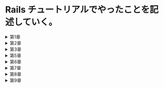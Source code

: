 # Rails チュートリアルでやったことを記述していく。

<details><summary>第1章</summary><div>

## 第 1 章　 hello_app

・クラウド IDE で環境構築

・rvm を使って`ruby3.1.2`をインストール

`$ rvm get stable`

`$ rvm install 3.1.2`

`$ rvm --default use 3.1.2`

・rails をインストールする

ruby ドキュメントをスキップする設定を`.gemrcファイル`に追加

`$ echo "gem: --no-document" >> ~/.gemrc`

`rails7.0.4`をインストール

`$ gem install rails -v 7.0.4`

・`bundler2.3.14`をインストール

`$ gem install bundler -v 2.3.14`

・cloud9 環境のディスク容量を追加する

`$ source <(curl -sL https://cdn.learnenough.com/resize)``

・`~/environment`で`hello_app`という名前の rails アプリを新規作成

バージョンを指定　`--skip-bundle`コマンドを省略すると、システム上で見つかる最も直近のバージョンの bundler が使われることになる

`$ rails _ 7.0.4 _ new hello_app --skip-bundle`

・Gemfile の中身を書き換え

・`config/environment/development.rb`にクラウド IDE から rails サーバーへ接続する許可を記述

`config.hosts.clear`

・rails サーバーを起動、初期画面が表示されることを確認

・MVC(model-view-controller)

ブラウザからのリクエストを controller が受け取り、model(データベースとの通信を担当)を対話して呼び出し、view をレンダリングして HTML をブラウザに返す

・`application_controller`に hello メソッドを定義

・`config/routes`で hello メソッドで表示される HTML を root に設定

・`localhost:3000`で hello メソッドで定義した HTML が表示されることを確認

・クラウド IDE の git バージョンが 2.17.1 であったのでアップグレード　 2.41.0 に

`$ source <(curl -sL https://cdn.learnenough.com/upgrade_git)``

### ・github にリポジトリ hello_app-second を作成してプッシュ

↓ 個人アクセストークン

```
　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
```

</div></details>

<details><summary>第2章</summary><div>

## 第 2 章　 toy_app

・`rails new` で`toy_app`を作成

・gemfile を書き換えて`bundle install`第 1 章で作ったものに加え、"sassc-rails"をインストール

・第 1 章でもしたように、hello メソッドを定義、root を設定、`config/environment/development.rb`に接続許可を設定

・rails サーバーを起動し、無事起動することを確認

### ・gtihub のリポジトリ toy\_ app_second を作成して push

・scaffold コマンドで Users モデルを作成　カラムは`name:string`と`email:string`

・作ったデータベースをマイグレート

・scaffold で作成したので、URL が~/users に新しくページが自動で作成されていることを確認

・root ページを`users/index`に変更

・scaffold はいろんなページを一気に作成してくれるので便利だが、データの検証やテストが行われていないなどの問題点が多々ある。

・Micropost モデルを作成　カラムは`content:text`と`user_id:integer`

・`models/micropost.rb`に投稿のバリデーションを作成　投稿を 140 字に制限

・`models/user.rb`に user 一人に複数の micropost が紐づくように設定　`has_many :microposts`

・`models/micropost.rb`に micropost 一つに user 一人が紐づくように設定　`belongs_to :user`

・rails コンドールで紐づけがちゃんとできているか確認

・演習：ユーザーの show ページに、ユーザーの最初の投稿を表示させる

・演習：投稿のバリデーションを追加　空白だとエラーを返すように

・演習：User モデルにバリデーションを追加　 name と email が空白のときにエラーを返す

・ユーザーと投稿のページの行ったり来たりが面倒だったのでヘッダーに各一覧へのリンクを設置

### ・toy_app の作成終了　 push

</div></details>

<details><summary>第3章</summary><div>

## 第 3 章　 sample_app 静的なページの作成

<details><summary>サンプルアプリケーションについての説明</summary><div>

# Ruby on Rails チュートリアルのサンプルアプリケーション

これは、次の教材で作られたサンプルアプリケーションです。
[_Ruby on Rails チュートリアル_](https://railstutorial.jp/)
（第 7 版）
[Michael Hartl](https://www.michaelhartl.com/) 著

## ライセンス

[Ruby on Rails チュートリアル](https://railstutorial.jp/)内にある
ソースコードは MIT ライセンスと Beerware ライセンスのもとで公開されています。
詳細は [LICENSE.md](LICENSE.md) をご覧ください。

## 使い方

このアプリケーションを動かす場合は、まずはリポジトリを手元にクローンしてください。
その後、次のコマンドで必要になる RubyGems をインストールします。

```
$ gem install bundler -v 2.3.14
$ bundle _2.3.14_ config set --local without 'production'
$ bundle _2.3.14_ install
```

その後、データベースへのマイグレーションを実行します。

```
$ rails db:migrate
```

最後に、テストを実行してうまく動いているかどうか確認してください。

```
$ rails test
```

テストが無事にパスしたら、Rails サーバーを立ち上げる準備が整っているはずです。

```
$ rails server
```

詳しくは、[_Ruby on Rails チュートリアル_](https://railstutorial.jp/)
を参考にしてください。

</div></details>

・sample_app を新しく作成

・`--skip-bundle`によって javascript を使うためのパッケージのインストールもスキップしているらしい　あとで手動で入れるよ

・gemfile を書き換え、bundle インストール

・このとき、production 環境でしか使わない gem はインストールしないように設定することで、
development と test 環境では SQLite、production 環境では postgreSQL を使うようになる。この時点では postgreSQL はまだ未インストール

・gtihub にリポジトリ rails-tutorial-second を作成して push

・第 1 章でもしたように、hello メソッドを定義、root を設定、`config/environment/development.rb`に接続許可を設定

・gemfile をロックし、ここまでを push

・rails g でコントローラ名「Static Pages」で Home、Help ページを作成

・新しいブランチ static-pages を作成し、そこに push 　`$ git push --set-upstream origin static-pages`としないとできなかった

・コントローラー作成をミスってもとに戻したいときは、`$ rails destroy ~~~~`とすれば OK

・Home ページと Help ページをいろいろ修正

・About ページを手動で作るに当たって、まずはテストを作成する

・テストをパスするためにルーティング、コントローラーのメソッド、ビューを作成

・各ページにページタイトルを表示させる作業をしていく

・まずテストを作成`assert_select "title, "タイトル"``

・テストの最初に setup メソッドを定義して重複を回避

・`application.html.erbファイル`のタイトル、各ページに provide メソッドを設定することでタイトルが動的に切り替わるように

・演習：ルートを変更したことで root_url が利用できるようになった。これに対するテストを作成

・ここまでを"Static Pages 作成終了"と commit して main ブランチに merge し、push

・minitest reporters を導入

・Guard によるテストの自動化を導入　ターミナルで `$ bundle _2.3.14_ exec guard init` を実行

・生成された Guard ファイルを編集　編集後は新しいターミナルで `$ bundle _2.3.14_ exec guard` を実行しておけば自動でテストしてくれる

・ここまでを"テストのセットアップ完了"で commit して push

・第 4 章で application_helper にタイトルを表示するヘルパーメソッドを追加

・ヘルパーメソッドを追加したことを push

</div></details>

<details><summary>第5章</summary><div>

## 第 5 章　レイアウトを作成する

・git branch を作成　`filling-in-layout`

・ヘッダー、home の html を編集

・bootstrap をインストールする

・すべての CSS を一つにまとめるため、カスタム CSS ファイルを作成

・フッターの html を編集

・ヘッダーとフッターの CSS を追加

・コンタクトページを追加

・各ページの名前付きルーティングを定義　テストを名前付きルーティングに書き換え

・結合テスト(integration_test)を作成 `$ rails g integration-test site-layout`

・ここまでを push

・static_pages の各ページの文章を修正

・Application ヘルパーで使っている full_title メソッドのテストを作成

・ここまでを commit

・ユーザー登録ページへのルーティングを作成していく

・Users コントローラーを作成、new を Sign up ページとして作成

・ここまでを push

</div></details>

<details><summary>第6章</summary><div>

## 第 6 章　ユーザーのモデルを作成する

・ここから第12章まで、ユーザー認証システムを構築していく

・トピックブランチを作成 `$ git switch -c modeling-users`

・簡単に消えることのないユーザーモデルを構築する

・`$ rails g model User name:string email:string`でUserモデルを生成、マイグレーション

・ユーザーの検証のため、存在性（presence）、長さ（length）、フォーマット（format）、一意性（uniqueness）の検証をする

・name属性とemail属性の存在性のテストとバリデーションを作成

・name属性とemail属性の長さのテストとバリデーションを作成

・email属性のフォーマットのテストとバリデーションを作成

・email属性の一意性のテストとバリデーションを作成

・データベースレベルの一意性を保証するために、emailインデックスをマイグレーションに追加する `$ rails g migration add_index_to_users_email`

・生成されたマイグレーションファイルに次を追記 `add_index :users, :email, unique: true`

・`test/fixtures/users.yml` の中身をいったん削除するとテストがパスするようになる

・コールバックメソッドを定義し、データベースでも一意性を保証するようにする。`before_save {self.email = email.downcase}`を`models/user.rb`に追記

・ここまでをコミットしてpush

・PR のテスト

・セキュアなパスワードを追加する

・セキュアなパスワードを実装するには`has_secure_password`をユーザーモデルに追記すればよい

・`has_secure_password`を追記することによって、さまざまな機能が使えるようになる

・機能を使うために、Userモデルに`password_digest`カラムを作成する

・`$ rails g migration add_password_digest_to_users password_digest:string`でマイグレーションファイルを作成

・`$ rails db:migrate`でマイグレーションを適用

・`Gemfile`に`gem "bcrypt", "3.1.18"`を追記して`$ bundle _2.3.14_ install`コマンドでインストール

・`models/users.rb`に`has_secure_password`を追記

・`has_secure_password`を追記したことによって、password属性とpassword_confirmation属性に対してのバリデーションが強制的に追加されたため、テストを書き換える。

・テストを元にバリデーションを追加

・Railsコンソールで新規ユーザーを作成`User.create(name: "Michael Hartl", email: "michael@example.com", password: "foobar", password_confirmation: "foobar")`

・作成したユーザーに対して`user.authenticate("foobar")`とするとパスワードが正しいのでtrueとなり、ユーザー情報を返す。パスワードが間違っていればfalseを返す

・`!!user.authenticate("foobar")`とするとtrueを返す

・ここまでをpush

</div></details>

<details><summary>第7章</summary><div>

## 第 7 章　ユーザー登録

・`$ git switch -c sign-up`で新しいブランチを作成

・サイトのレイアウトにデバッグ情報を追加

・ルートファイルに`resources :users`を追加。これによりusersに対する各アクション、名前付きルーティングが利用できるようになる

・`show.html.erb`を作成し、usersコントローラーにshowアクションを作成。@user変数にパラメーターのIDのユーザー情報を入れるようにした

・debuggerメソッドを任意の部分に差し込むことにより、メソッドがある時点での確変の状態を確認することができる

・Gravatarを使ってプロフィール画像を設定する

・ユーザー情報を次に変更`user.update(name: "Example User", email: "example@railstutorial.org", password: "foobar", password_confirmation: "foobar")`

・ユーザーのサイドバーを実装する

・ユーザー登録ページを実装していく

・ユーザーコントローラーにcreateメソッドを定義

・脆弱性に対処するため、Strong Parametersというテクニックを使用する

・コントローラ内部で`user_params`を定義し、許可するデータと許可しないデータを分けるようにした

・新規登録ページで、入力内容に誤りがあるときにエラーメッセージを表示させるようにした

・エラーメッセージは`shared/_errormessages.html.erb`ファイルに記述し、renderメソッドで表示させる

・エラーメッセージを日本語化。`https://blog.cloud-acct.com/posts/u-rails-error-messages-jayml/`を参考

・フォームに対するテストをつくる。インテグレーションテストを新しく作成

・登録フォームを完成させる

・フラッシュメーッセージを表示させるためのコードをapplication.html.erbに追記

・入力内容が無効、有効それぞれの場合のテストを作成

・ここまでをpush

</div></details>

<details><summary>第8章</summary><div>

## 第 8 章　ユーザー登録

・ログイン機能を作るトピックブランチを作成 `basic-login`

・Sessionsコントローラを作成`$ rails g controller Sessions new`

・ログイン画面を作成

・フォームへの入力が無効な場合の処理を作成、フラッシュメッセージのテストを作成
　`flash.now`を使うとページが切り替わったときに非表示になる。

・ログイン中の状態での有効な値の送信をフォームで正しく扱えるようにする。

・sessionsヘルパーにログイン機能つくり、createに実装。ユーザーIDを暗号化cookieとして安全に置けるようになった。

・ユーザーIDを別のページで取り出せるようにする。current_userメソッドを作る。
　これにより、ユーザーがログインしているかに応じてアプリケーションの動作を変更できるようになった。

・レイアウトのリンクを追加する。リンクはログイン状態に応じて変わるようにする。

・`logged_in?`メソッドをつくる。

・`_header.html.erb`を書き換える。

・ここまでをコミット

・メニューのドロップダウンリストをjavascriptでつくる

・モバイル向けスタイリングを作成する

・レイアウトの変更をテストする

・ユーザー登録時にログインするようにする

・ログアウト機能をつくる

・それぞれのテストを作成

・第8章終了。ここまでをpush

</div></details>

<details><summary>第9章</summary><div>

## 第 9 章
